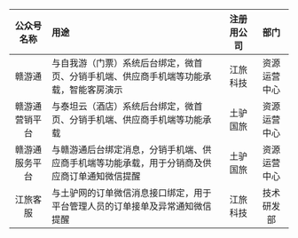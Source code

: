 公众号名称|用途|注册用公司|部门
:-----:|:-------|:---------:|:-----:
赣游通|与自我游（门票）系统后台绑定，微首页、分销手机端、供应商手机端等功能承载，智能客房演示|江旅科技|资源运营中心
赣游通营销平台|与泰坦云（酒店）系统后台绑定，微首页、分销手机端、供应商手机端等功能承载|土驴国旅|资源运营中心
赣游通服务平台|与赣游通后台绑定消息，分销手机端、供应商手机端等功能承载，用于分销商及供应商订单通知微信提醒|土驴国旅|资源运营中心
江旅客服|与土驴网的订单微信消息接口绑定，用于平台管理人员的订单接单及异常通知微信提醒|江旅科技|技术研发部
